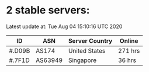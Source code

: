 # 2 stable servers:

Latest update at: Tue Aug 04 15:10:16 UTC 2020

| ID | ASN | Server Country | Online |
| -- | --- | -------------- | ------ |
| #.D09B | AS174 | United States | 271 hrs |
| #.7F1D | AS63949 | Singapore | 36 hrs |


